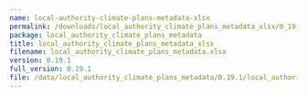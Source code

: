 ```yaml
---
name: local-authority-climate-plans-metadata-xlsx
permalink: /downloads/local_authority_climate_plans_metadata_xlsx/0_19_1
package: local_authority_climate_plans_metadata
title: local_authority_climate_plans_metadata_xlsx
filename: local_authority_climate_plans_metadata.xlsx
version: 0.19.1
full_version: 0.19.1
file: /data/local_authority_climate_plans_metadata/0.19.1/local_authority_climate_plans_metadata.xlsx
---
```

